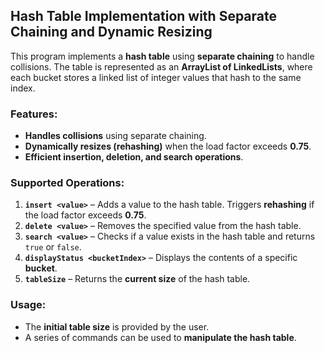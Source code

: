 ## Hash Table Implementation with Separate Chaining and Dynamic Resizing

This program implements a **hash table** using **separate chaining** to handle collisions. The table is represented as an **ArrayList of LinkedLists**, where each bucket stores a linked list of integer values that hash to the same index.

### Features:
- **Handles collisions** using separate chaining.
- **Dynamically resizes (rehashing)** when the load factor exceeds **0.75**.
- **Efficient insertion, deletion, and search operations**.

### Supported Operations:
1. **`insert <value>`** – Adds a value to the hash table. Triggers **rehashing** if the load factor exceeds **0.75**.
2. **`delete <value>`** – Removes the specified value from the hash table.
3. **`search <value>`** – Checks if a value exists in the hash table and returns `true` or `false`.
4. **`displayStatus <bucketIndex>`** – Displays the contents of a specific **bucket**.
5. **`tableSize`** – Returns the **current size** of the hash table.

### Usage:
- The **initial table size** is provided by the user.
- A series of commands can be used to **manipulate the hash table**.
